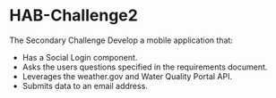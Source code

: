 HAB-Challenge2
==============

The Secondary Challenge
Develop a mobile application that:

<ul>
<li>Has a Social Login component.</li>
<li>Asks the users questions specified in the requirements document.</li>
<li>Leverages the weather.gov and Water Quality Portal API.</li>
<li>Submits data to an email address.</li>
</ul>
